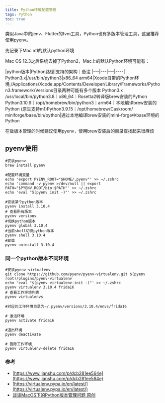 ```yaml
---
title: Python环境配置管理
tags: Python 
toc: true
---
```



类似Java中的jenv、Flutter的fvm工具，Python也有多版本管理工具，这里推荐使用pyenv。

先记录下Mac m1的默认python环境

Mac OS 12.3之后系统去掉了Python2，Mac上的默认Python环境可能有：

|python版本|Python路径|支持的架构｜备注
|---|---|---|----|
Python3.x|/usr/bin/python3|x86_64 arm64|Xcode自带的Python环境,/Applications/Xcode.app/Contents/Developer/Library/Frameworks/Python3.framework/Versions目录两种可能有多个版本
Python3.x｜​​/usr/local/bin/python3.8​​｜​​x86_64​​｜Rosetta2转译版brew安装的Python
​​Python3.10.9​​｜​​/opt/homebrew/bin/python3​​｜​​arm64​​｜本地编译brew安装的Python (原生支持m1)
​​Python3.9.15​​｜​​/opt/homebrew/Caskroom/​​​​miniforge/base/bin/python​​|通过本地编译brew安装的mini-forge中base环境的Python

在做版本管理的时候建议使用pyenv，使用brew安装后的目录查找起来很麻烦


## pyenv使用

```
#安装pyenv
brew install pyenv

#配置环境变量 
echo 'export PYENV_ROOT="$HOME/.pyenv"' >> ~/.zshrc
echo 'command -v pyenv >/dev/null || export PATH="$PYENV_ROOT/bin:$PATH"' >> ~/.zshrc
echo 'eval "$(pyenv init -)"' >> ~/.zshrc

#安装某个python版本
pyenv install 3.10.4
# 查看所有版本
pyenv versions
#切换python版本
pyenv global 3.10.4
#当前shell切换python版本
pyenv shell 3.10.4 
#卸载
pyenv uninstall 3.10.4
```

### 同一个python版本不同环境

```
#安装pyenv-virtualenv
git clone https://github.com/pyenv/pyenv-virtualenv.git $(pyenv root)/plugins/pyenv-virtualenv
echo 'eval "$(pyenv virtualenv-init -)"' >> ~/.zshrc
pyenv virtualenv 3.10.4 frida16
# 查看工作环境列表
pyenv virtualenvs 

#对应的工作环境目录为~/.pyenv/versions/3.10.4/envs/frida16

# 激活环境
pyenv activate frida16

#退出环境
pyenv deactivate

# 删除工作环境
pyenv virtualenv-delete frida16
```


### 参考

- [https://www.jianshu.com/p/dcb281ee564e](https://www.jianshu.com/p/dcb281ee564e)
- [https://virtualenv.pypa.io/en/latest/](https://virtualenv.pypa.io/en/latest/)
- [谈谈MacOS下的Python版本管理问题 原创](https://blog.51cto.com/u_15366127/6006974)
